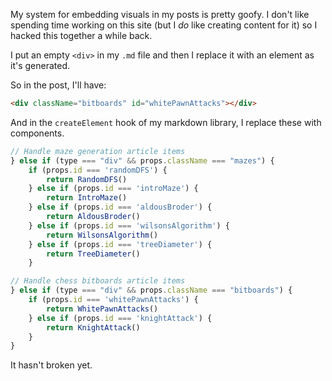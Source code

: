 My system for embedding visuals in my posts is pretty goofy. I don't like spending time working on this site (but I _do_ like creating content for it) so I hacked this together a while back.

I put an empty `<div>` in my `.md` file and then I replace it with an element as it's generated.

So in the post, I'll have:

```html
<div className="bitboards" id="whitePawnAttacks"></div>
```

And in the `createElement` hook of my markdown library, I replace these with components.

```jsx
// Handle maze generation article items
} else if (type === "div" && props.className === "mazes") {
    if (props.id === 'randomDFS') {
        return RandomDFS()
    } else if (props.id === 'introMaze') {
        return IntroMaze()
    } else if (props.id === 'aldousBroder') {
        return AldousBroder()
    } else if (props.id === 'wilsonsAlgorithm') {
        return WilsonsAlgorithm()
    } else if (props.id === 'treeDiameter') {
        return TreeDiameter()
    }

// Handle chess bitboards article items
} else if (type === "div" && props.className === "bitboards") {
    if (props.id === 'whitePawnAttacks') {
        return WhitePawnAttacks()
    } else if (props.id === 'knightAttack') {
        return KnightAttack()
    }
}
```

It hasn't broken yet.
